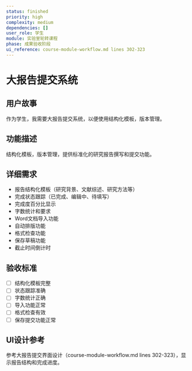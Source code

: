 ```yaml
---
status: finished
priority: high
complexity: medium
dependencies: []
user_role: 学生
module: 实验室轮转课程
phase: 成果验收阶段
ui_reference: course-module-workflow.md lines 302-323
---
```


# 大报告提交系统

## 用户故事
作为学生，我需要大报告提交系统，以便使用结构化模板，版本管理。

## 功能描述
结构化模板，版本管理，提供标准化的研究报告撰写和提交功能。

## 详细需求
- 报告结构化模板（研究背景、文献综述、研究方法等）
- 完成状态跟踪（已完成、编辑中、待填写）
- 完成度百分比显示
- 字数统计和要求
- Word文档导入功能
- 自动排版功能
- 格式检查功能
- 保存草稿功能
- 截止时间倒计时

## 验收标准
- [ ] 结构化模板完整
- [ ] 状态跟踪准确
- [ ] 字数统计正确
- [ ] 导入功能正常
- [ ] 格式检查有效
- [ ] 保存提交功能正常

## UI设计参考
参考大报告提交界面设计（course-module-workflow.md lines 302-323），显示报告结构和完成进度。